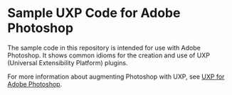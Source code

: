 # Sample UXP Code for Adobe Photoshop

The sample code in this repository is intended for use with Adobe Photoshop. It shows common idioms for the creation and use of UXP (Universal Extensibility Platform) plugins.

For more information about augmenting Photoshop with UXP, see [UXP for Adobe Photoshop](#).